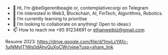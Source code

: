 

- 👋 Hi, I’m @belligerentbeagle or, contemplativecorgi on Telegram
- 👀 I’m interested in Web3, Blockchain, AI, FinTech, Algorithms, Robotics.
- 🌱 I’m currently learning to prioritise
- 💞️ I’m looking to collaborate on anything! Open to ideas:)
- 📫 How to reach me +65 91234691 or ethanweibiz@gmail.com

Resume 2023: https://drive.google.com/file/d/1mvLcYA1c-1ujNMvIT1Ws0dAhvQuXoCWr/view?usp=share_link

<!---
belligerentbeagle/belligerentbeagle is a ✨ special ✨ repository because its `README.md` (this file) appears on your GitHub profile.
You can click the Preview link to take a look at your changes.
--->
